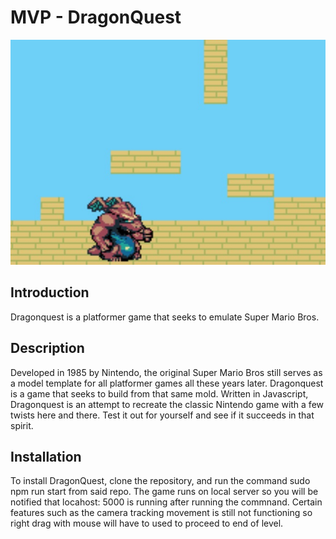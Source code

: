 # MVP - DragonQuest

![Image description](https://github.com/Ken-Mens/platformer/blob/master/Dragonquest.jpg)

## Introduction
Dragonquest  is a platformer game that seeks to emulate Super Mario Bros. 

## Description
Developed in 1985 by Nintendo, the original Super Mario Bros still serves as a model template for all platformer games all these years later. Dragonquest is a game that seeks to build from that same mold. Written in Javascript, Dragonquest is an attempt to recreate the classic Nintendo game with a few twists here and there. Test it out for yourself and see if it succeeds in that spirit.

## Installation

To install DragonQuest, clone the repository, and run the command sudo npm run start from said repo. The game runs on local server so you will be notified that locahost: 5000 is running after running the commnand. Certain features such as the camera tracking movement is still not functioning so right drag with mouse will have to used to proceed to end of level.
